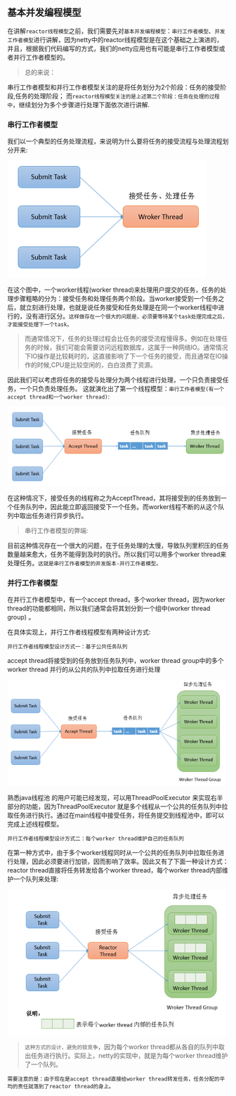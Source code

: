 ## 基本并发编程模型

在讲解`reactor线程模型`之前，我们需要先对`基本并发编程模型`：`串行工作者模型`、`并发工作者模型`进行讲解，因为netty中的reactor线程模型是在这个基础之上演进的，并且，根据我们代码编写的方式，我们的netty应用也有可能是串行工作者模型或者并行工作者模型的。

>总的来说：

串行工作者模型和并行工作者模型关注的是将任务划分为2个阶段：任务的接受阶段,任务的处理阶段； 而`reactor线程模型关注的是上述第二个阶段：任务在处理的过程中`，继续划分为多个步骤进行处理下面依次进行讲解.

### 串行工作者模型

我们以一个典型的任务处理流程，来说明为什么要将任务的接受流程与处理流程划分开来:

![模型](model01.png)

在这个图中，一个worker线程(worker thread)来处理用户提交的任务，任务的处理步骤粗略的分为：接受任务和处理任务两个阶段。当worker接受到一个任务之后，就立刻进行处理，也就是说任务接受和任务处理是在同一个worker线程中进行的，没有进行区分。`这样做存在一个很大的问题是，必须要等待某个task处理完成之后，才能接受处理下一个task。`

>而通常情况下，任务的处理过程会比任务的接受流程慢得多。例如在处理任务的时候，我们可能会需要访问远程数据库，这属于一种网络IO。通常情况下IO操作是比较耗时的，这直接影响了下一个任务的接受，而且通常在IO操作的时候,CPU是比较空闲的，白白浪费了资源。

因此我们可以考虑将任务的接受与处理分为两个线程进行处理，一个只负责接受任务，一个只负责处理任务。
这就演化出了第一个线程模型：`串行工作者模型(有一个accept thread和一个worker thread)`:

![串行工作者模型](SerialModel.png)

在这种情况下，接受任务的线程称之为AcceptThread，其将接受到的任务放到一个任务队列中，因此能立即返回接受下一个任务。而worker线程不断的从这个队列中取出任务进行异步执行。

>串行工作者模型的弊端:

目前这种情况存在一个很大的问题，在于任务处理的太慢，导致队列里积压的任务数量越来愈大，任务不能得到及时的执行。所以我们可以用多个worker thread来处理任务。`这就是串行工作者模型的并发版本-并行工作者模型。`

### 并行工作者模型

在并行工作者模型中，有一个accept thread，多个worker thread，因为worker thread的功能都相同，所以我们通常会将其划分到一个组中(worker thread group) 。

在具体实现上，并行工作者线程模型有两种设计方式:

    并行工作者线程模型设计方式一：基于公共任务队列

accept thread将接受到的任务放到任务队列中，worker thread group中的多个worker thread 并行的从公共的队列中拉取任务进行处理

![基于公共任务队列的并行工作者模型](parallelModel-基于公共任务队列.png)

熟悉java线程池 的用户可能已经发现，可以用ThreadPoolExecutor 来实现右半部分的功能，因为ThreadPoolExecutor 就是多个线程从一个公共的任务队列中拉取任务进行执行。通过在main线程中接受任务，将任务提交到线程池中，即可以完成上述线程模型。

    并行工作者线程模型设计方式二：每个worker thread维护自己的任务队列

在第一种方式中，由于多个worker线程同时从一个公共的任务队列中拉取任务进行处理，因此必须要进行加锁，因而影响了效率。因此又有了下面一种设计方式：reactor thread直接将任务转发给各个worker thread，每个worker thread内部维护一个队列来处理:

![每个worker_thread维护自己的任务队列](parallelModel每个worker%20thread维护自己的任务队列.png)

>`这种方式的设计，避免的锁竞争`，因为每个worker thread都从各自的队列中取出任务进行执行。实际上，netty的实现中，就是为每个worker thread维护了一个队列。

    需要注意的是：由于现在是accept thread直接给worker thread转发任务，任务分配的平均的责任就落到了reactor thread的身上。 